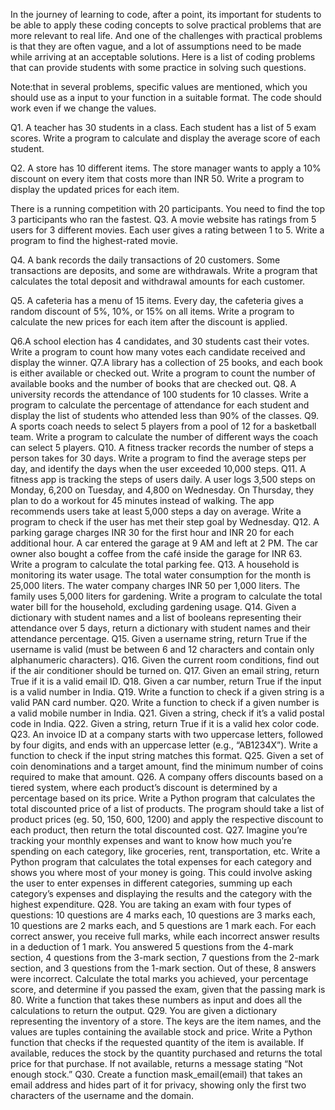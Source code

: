 In the journey of learning to code, after a point, its important for students to be able to apply these coding concepts to solve practical problems that are more relevant to real life. And one of the challenges with practical problems is that they are often vague, and a lot of assumptions need to be made while arriving at an acceptable solutions. Here is a list of coding problems that can provide students with some practice in solving such questions.

Note:that in several problems, specific values are mentioned, which you should use as a input to your function in a suitable format. The code should work even if we change the values.

Q1. A teacher has 30 students in a class. Each student has a list of 5 exam scores. Write a program to calculate and display the average score of each student.


Q2. A store has 10 different items. The store manager wants to apply a 10% discount on every item that costs more than INR 50. Write a program to display the updated prices for each item.


There is a running competition with 20 participants. You need to find the top 3 participants who ran the fastest.
Q3. A movie website has ratings from 5 users for 3 different movies. Each user gives a rating between 1 to 5. Write a program to find the highest-rated movie.


Q4. A bank records the daily transactions of 20 customers. Some transactions are deposits, and some are withdrawals. Write a program that calculates the total deposit and withdrawal amounts for each customer.


Q5. A cafeteria has a menu of 15 items. Every day, the cafeteria gives a random discount of 5%, 10%, or 15% on all items. Write a program to calculate the new prices for each item after the discount is applied.


Q6.A school election has 4 candidates, and 30 students cast their votes. Write a program to count how many votes each candidate received and display the winner.
Q7.A library has a collection of 25 books, and each book is either available or checked out. Write a program to count the number of available books and the number of books that are checked out.
Q8. A university records the attendance of 100 students for 10 classes. Write a program to calculate the percentage of attendance for each student and display the list of students who attended less than 90% of the classes.
Q9. A sports coach needs to select 5 players from a pool of 12 for a basketball team. Write a program to calculate the number of different ways the coach can select 5 players.
Q10. A fitness tracker records the number of steps a person takes for 30 days. Write a program to find the average steps per day, and identify the days when the user exceeded 10,000 steps.
Q11. A fitness app is tracking the steps of users daily. A user logs 3,500 steps on Monday, 6,200 on Tuesday, and 4,800 on Wednesday. On Thursday, they plan to do a workout for 45 minutes instead of walking. The app recommends users take at least 5,000 steps a day on average. Write a program to check if the user has met their step goal by Wednesday.
Q12. A parking garage charges INR 30 for the first hour and INR 20 for each additional hour. A car entered the garage at 9 AM and left at 2 PM. The car owner also bought a coffee from the café inside the garage for INR 63. Write a program to calculate the total parking fee.
Q13. A household is monitoring its water usage. The total water consumption for the month is 25,000 liters. The water company charges INR 50 per 1,000 liters. The family uses 5,000 liters for gardening. Write a program to calculate the total water bill for the household, excluding gardening usage.
Q14. Given a dictionary with student names and a list of booleans representing their attendance over 5 days, return a dictionary with student names and their attendance percentage.
Q15. Given a username string, return True if the username is valid (must be between 6 and 12 characters and contain only alphanumeric characters).
Q16. Given the current room conditions, find out if the air conditioner should be turned on.
Q17. Given an email string, return True if it is a valid email ID.
Q18. Given a car number, return True if the input is a valid number in India.
Q19. Write a function to check if a given string is a valid PAN card number.
Q20. Write a function to check if a given number is a valid mobile number in India.
Q21. Given a string, check if it’s a valid postal code in India.
Q22. Given a string, return True if it is a valid hex color code.
Q23. An invoice ID at a company starts with two uppercase letters, followed by four digits, and ends with an uppercase letter (e.g., “AB1234X”). Write a function to check if the input string matches this format.
Q25. Given a set of coin denominations and a target amount, find the minimum number of coins required to make that amount.
Q26. A company offers discounts based on a tiered system, where each product’s discount is determined by a percentage based on its price. Write a Python program that calculates the total discounted price of a list of products. The program should take a list of product prices (eg. 50, 150, 600, 1200) and apply the respective discount to each product, then return the total discounted cost.
Q27. Imagine you’re tracking your monthly expenses and want to know how much you’re spending on each category, like groceries, rent, transportation, etc. Write a Python program that calculates the total expenses for each category and shows you where most of your money is going. This could involve asking the user to enter expenses in different categories, summing up each category’s expenses and displaying the results and the category with the highest expenditure.
Q28. You are taking an exam with four types of questions: 10 questions are 4 marks each, 10 questions are 3 marks each, 10 questions are 2 marks each, and 5 questions are 1 mark each. For each correct answer, you receive full marks, while each incorrect answer results in a deduction of 1 mark. You answered 5 questions from the 4-mark section, 4 questions from the 3-mark section, 7 questions from the 2-mark section, and 3 questions from the 1-mark section. Out of these, 8 answers were incorrect. Calculate the total marks you achieved, your percentage score, and determine if you passed the exam, given that the passing mark is 80. Write a function that takes these numbers as input and does all the calculations to return the output.
Q29. You are given a dictionary representing the inventory of a store. The keys are the item names, and the values are tuples containing the available stock and price. Write a Python function that checks if the requested quantity of the item is available. If available, reduces the stock by the quantity purchased and returns the total price for that purchase. If not available, returns a message stating “Not enough stock.”
Q30. Create a function mask_email(email) that takes an email address and hides part of it for privacy, showing only the first two characters of the username and the domain.
